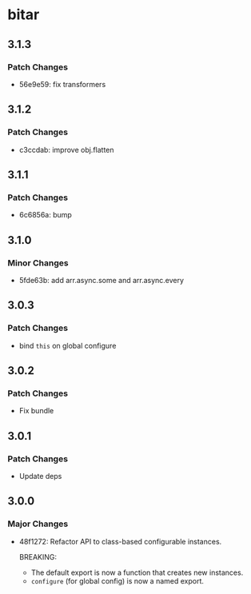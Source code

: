 # bitar

## 3.1.3

### Patch Changes

- 56e9e59: fix transformers

## 3.1.2

### Patch Changes

- c3ccdab: improve obj.flatten

## 3.1.1

### Patch Changes

- 6c6856a: bump

## 3.1.0

### Minor Changes

- 5fde63b: add arr.async.some and arr.async.every

## 3.0.3

### Patch Changes

- bind `this` on global configure

## 3.0.2

### Patch Changes

- Fix bundle

## 3.0.1

### Patch Changes

- Update deps

## 3.0.0

### Major Changes

- 48f1272: Refactor API to class-based configurable instances.

  BREAKING:

  - The default export is now a function that creates new instances.
  - `configure` (for global config) is now a named export.
